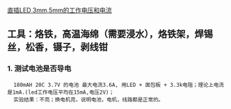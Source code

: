 
[直插LED 3mm,5mm的工作电压和电流](https://blog.csdn.net/congzheng8920/article/details/100452800)
## 工具：烙铁，高温海绵（需要浸水），烙铁架，焊锡丝，松香，镊子，剥线钳
### 1. 测试电池是否导电
```
  180mAH 20C 3.7V 的电池 最大电流3.6A, 用LED + 面包板 + 3.3k电阻；理论上电流是1mA.(led工作电压平均在15mA,电压2V)；
  实验结果：不亮；换电机亮，说明电池，电机，线路都是正常的。
```

